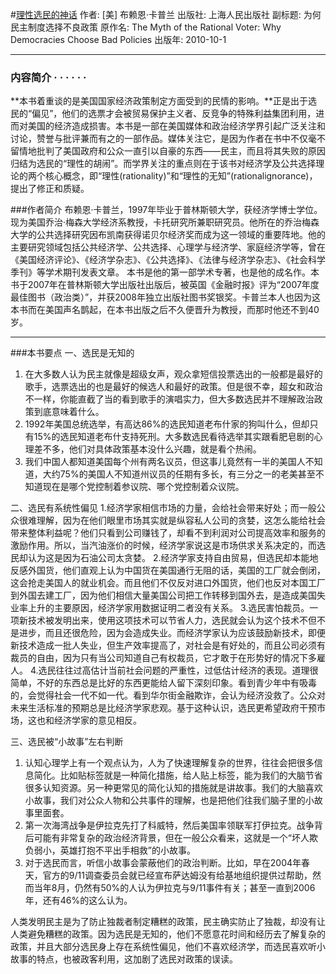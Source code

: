 #[理性选民的神话](https://book.douban.com/subject/5348296/)
作者:  [美] 布赖恩·卡普兰
出版社: 上海人民出版社
副标题: 为何民主制度选择不良政策
原作名: The Myth of the Rational Voter: Why Democracies Choose Bad Policies
出版年: 2010-10-1
***
### 内容简介  · · · · · ·
**本书着重谈的是美国国家经济政策制定方面受到的民情的影响。**正是出于选民的“偏见”，他们的选票才会被贸易保护主义者、反竞争的特殊利益集团利用，进而对美国的经济造成损害。本书是一部在美国媒体和政治经济学界引起广泛关注和讨论，赞誉与批评兼而有之的一部作品。媒体关注它，是因为作者在书中不仅毫不留情地批判了美国政府和公众一直引以自豪的东西——民主，而且将其失败的原因归结为选民的“理性的胡闹”。而学界关注的重点则在于该书对经济学及公共选择理论的两个核心概念，即“理性(rationality)”和“理性的无知”(rationalignorance)，提出了修正和质疑。

###作者简介 
布赖恩·卡普兰，1997年毕业于普林斯顿大学，获经济学博士学位。现为美国乔治·梅森大学经济系教授，卡托研究所兼职研究员。他所在的乔治梅森大学的公共选择研究因布凯南获得诺贝尔经济奖而成为这一领域的重要阵地。他的主要研究领域包括公共经济学、公共选择、心理学与经济学、家庭经济学等，曾在《美国经济评论》、《经济学杂志》、《公共选择》、《法律与经济学杂志》、《社会科学季刊》等学术期刊发表文章。
本书是他的第一部学术专著，也是他的成名作。本书于2007年在普林斯顿大学出版社出版后，被英国《金融时报》评为“2007年度最佳图书（政治类）”，并获2008年独立出版社图书奖银奖。卡普兰本人也因为这本书而在美国声名鹊起，在本书出版之后不久便晋升为教授，而那时他还不到40岁。
***
###本书要点
一、选民是无知的
1. 在大多数人认为民主就像是超级女声，观众拿短信投票选出的一般都是最好的歌手，选票选出的也是最好的候选人和最好的政策。但是很不幸，超女和政治不一样，你能直截了当的看到歌手的演唱实力，但大多数选民并不理解政治政策到底意味着什么。
2. 1992年美国总统选举，有高达86%的选民知道老布什家的狗叫什么，但却只有15%的选民知道老布什支持死刑。大多数选民看待选举其实跟看肥皂剧的心理差不多，他们对具体政策基本没什么兴趣，就是看个热闹。
3. 我们中国人都知道美国每个州有两名议员，但这事儿竟然有一半的美国人不知道，大约75%的美国人不知道州议员的任期有多长，有三分之一的老美甚至不知道现在是哪个党控制着参议院、哪个党控制着众议院。

二、选民有系统性偏见
1.经济学家相信市场的力量，会给社会带来好处；而一般公众很难理解，因为在他们眼里市场其实就是纵容私人公司的贪婪，这怎么能给社会带来整体利益呢？他们只看到公司赚钱了，却看不到利润对公司提高效率和服务的激励作用。所以，当汽油涨价的时候，经济学家说这是市场供求关系决定的，而选民却认为这是因为石油公司太贪婪。
2.经济学家支持自由贸易，但选民却本能地反感外国货，他们直观上认为中国货在美国通行无阻的话，美国的工厂就会倒闭，这会抢走美国人的就业机会。而且他们不仅反对进口外国货，他们也反对本国工厂到外国去建工厂，因为他们相信大量美国公司把工作转移到国外去，是造成美国失业率上升的主要原因，经济学家用数据证明二者没有关系。
3.选民害怕裁员。一项新技术被发明出来，使用这项技术可以节省人力，选民就会认为这个技术不但不是进步，而且还很危险，因为会造成失业。而经济学家认为应该鼓励新技术，即便新技术造成一批人失业，但生产效率提高了，对社会是有好处的，而且公司必须有裁员的自由，因为只有当公司知道自己有权裁员，它才敢于在形势好的情况下多雇人。
4.选民往往过高估计当前社会问题的严重性，过低估计经济的表现。道理很简单，不好的东西总是比好的东西更能给人留下深刻印象。看到青少年中有吸毒的，会觉得社会一代不如一代。看到华尔街金融欺诈，会认为经济没救了。公众对未来生活标准的预期总是比经济学家悲观。基于这种认识，选民更希望政府干预市场，这也和经济学家的意见相反。

三、选民被“小故事”左右判断
1. 认知心理学上有一个观点认为，人为了快速理解复杂的世界，往往会把很多信息简化。比如贴标签就是一种简化措施，给人贴上标签，能为我们的大脑节省很多认知资源。另一种更常见的简化认知的措施就是讲故事。我们的大脑喜欢小故事，我们对公众人物和公共事件的理解，也是把他们往我们脑子里的小故事里面套。
2. 第一次海湾战争是伊拉克先打了科威特，然后美国率领联军打伊拉克。战争背后可能有非常复杂的政治经济背景，但在一般公众看来，这就是一个“坏人欺负弱小，英雄打抱不平出手相救”的小故事。
3. 对于选民而言，听信小故事会蒙蔽他们的政治判断。比如，早在2004年春天，官方的9/11调查委员会就已经宣布萨达姆没有给基地组织提供过帮助，然而当年8月，仍然有50%的人认为伊拉克与9/11事件有关；甚至一直到2006年，还有46%的这么认为。
 
人类发明民主是为了防止独裁者制定糟糕的政策，民主确实防止了独裁，却没有让人类避免糟糕的政策。因为选民是无知的，他们不愿意花时间和经历去了解复杂的政策，并且大部分选民身上存在系统性偏见，他们不喜欢经济学，而选民喜欢听小故事的特点，也被政客利用，这加剧了选民对政策的误读。
 
